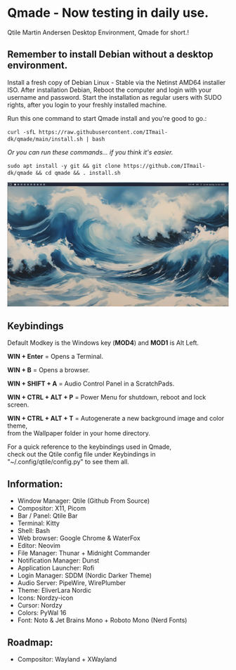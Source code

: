 # Qmade - Now testing in daily use.
Qtile Martin Andersen Desktop Environment, Qmade for short.!

## Remember to install Debian without a desktop environment.
Install a fresh copy of Debian Linux - Stable via the Netinst AMD64 installer ISO.
After installation Debian, Reboot the computer and login with your username and password.
Start the installation as regular users with SUDO rights, after you login to your freshly installed machine.

Run this one command to start Qmade install and you're good to go.: 

    curl -sfL https://raw.githubusercontent.com/ITmail-dk/qmade/main/install.sh | bash

*Or you can run these commands... if you think it's easier.*

    sudo apt install -y git && git clone https://github.com/ITmail-dk/qmade && cd qmade && . install.sh

![Screenshots of the Desktop](screenshots/screenshot_01.jpg)

## Keybindings
Default Modkey is the Windows key (**MOD4**) and **MOD1** is Alt Left.

**WIN + Enter** = Opens a Terminal.

**WIN + B** = Opens a browser.

**WIN + SHIFT + A** = Audio Control Panel in a ScratchPads.

**WIN + CTRL + ALT + P** = Power Menu for shutdown, reboot and lock screen.

**WIN + CTRL + ALT + T** = Autogenerate a new background image and color theme,  
from the Wallpaper folder in your home directory.

For a quick reference to the keybindings used in Qmade,  
check out the Qtile config file under Keybindings in "~/.config/qtile/config.py" to see them all.


## Information:
- Window Manager: Qtile (Github From Source)
- Compositor: X11, Picom
- Bar / Panel:  Qtile Bar
- Terminal: Kitty
- Shell: Bash
- Web browser: Google Chrome & WaterFox
- Editor: Neovim
- File Manager: Thunar + Midnight Commander
- Notification Manager: Dunst
- Application Launcher: Rofi
- Login Manager: SDDM (Nordic Darker Theme)
- Audio Server: PipeWire, WirePlumber
- Theme: EliverLara Nordic
- Icons: Nordzy-icon
- Cursor: Nordzy
- Colors: PyWal 16
- Font: Noto & Jet Brains Mono + Roboto Mono (Nerd Fonts)


## Roadmap:
- Compositor: Wayland + XWayland

